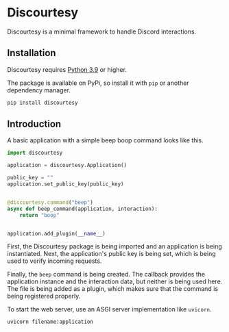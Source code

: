 # Discourtesy

Discourtesy is a minimal framework to handle Discord interactions.

## Installation

Discourtesy requires [Python 3.9][python-3.9] or higher.

The package is available on PyPi, so install it with `pip` or another dependency manager.

```bash
pip install discourtesy
```

## Introduction

A basic application with a simple beep boop command looks like this.

```py
import discourtesy

application = discourtesy.Application()

public_key = ""
application.set_public_key(public_key)


@discourtesy.command("beep")
async def beep_command(application, interaction):
    return "boop"


application.add_plugin(__name__)
```

First, the Discourtesy package is being imported and an application is being instantiated. Next, the application's public key is being set, which is being used to verify incoming requests.

Finally, the `beep` command is being created. The callback provides the application instance and the interaction data, but neither is being used here. The file is being added as a plugin, which makes sure that the command is being registered properly.

To start the web server, use an ASGI server implementation like `uvicorn`.

```bash
uvicorn filename:application
```

[python-3.9]: <https://www.python.org/downloads/>
